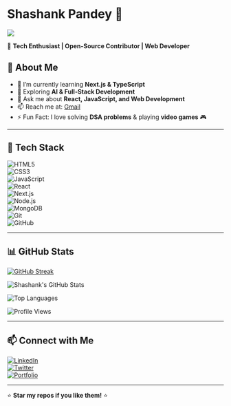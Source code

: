# Shashank Pandey 👋  
![](https://dcbadge.limes.pink/api/shield/1201129677457215558)  

🚀 **Tech Enthusiast | Open-Source Contributor | Web Developer**  

## 🌟 About Me  
- 🔭 I’m currently learning **Next.js & TypeScript**  
- 🌱 Exploring **AI & Full-Stack Development**  
- 💬 Ask me about **React, JavaScript, and Web Development**  
- 📫 Reach me at: [Gmail](mailto:contact.shashankpandey04@gmail.com)  
- ⚡ Fun Fact: I love solving **DSA problems** & playing **video games** 🎮  

---

## 🚀 Tech Stack  
![HTML5](https://img.shields.io/badge/HTML5-E34F26?style=for-the-badge&logo=html5&logoColor=white)  
![CSS3](https://img.shields.io/badge/CSS3-1572B6?style=for-the-badge&logo=css3&logoColor=white)  
![JavaScript](https://img.shields.io/badge/JavaScript-F7DF1E?style=for-the-badge&logo=javascript&logoColor=black)  
![React](https://img.shields.io/badge/React-61DAFB?style=for-the-badge&logo=react&logoColor=black)  
![Next.js](https://img.shields.io/badge/Next.js-000000?style=for-the-badge&logo=next.js&logoColor=white)  
![Node.js](https://img.shields.io/badge/Node.js-339933?style=for-the-badge&logo=node.js&logoColor=white)  
![MongoDB](https://img.shields.io/badge/MongoDB-4EA94B?style=for-the-badge&logo=mongodb&logoColor=white)  
![Git](https://img.shields.io/badge/Git-F05032?style=for-the-badge&logo=git&logoColor=white)  
![GitHub](https://img.shields.io/badge/GitHub-181717?style=for-the-badge&logo=github&logoColor=white)  

---

## 📊 GitHub Stats  

[![GitHub Streak](https://streak-stats.demolab.com/?user=shashankpandey04)](https://git.io/streak-stats)  

![Shashank's GitHub Stats](https://github-readme-stats.vercel.app/api?username=shashankpandey04&show_icons=true&theme=radical)  

![Top Languages](https://github-readme-stats.vercel.app/api/top-langs/?username=shashankpandey04&layout=compact&theme=radical)  

![Profile Views](https://komarev.com/ghpvc/?username=shashankpandey04)  

---

## 📫 Connect with Me  
[![LinkedIn](https://img.shields.io/badge/LinkedIn-0077B5?style=for-the-badge&logo=linkedin&logoColor=white)](https://www.linkedin.com/in/shashankpandey04/)  
[![Twitter](https://img.shields.io/badge/Twitter-1DA1F2?style=for-the-badge&logo=twitter&logoColor=white)](https://x.com/ShashankP04)  
[![Portfolio](https://img.shields.io/badge/Portfolio-%23000000.svg?style=for-the-badge&logo=vercel&logoColor=white)](https://shashankpandey04.github.io)  

---

⭐ **Star my repos if you like them!** ⭐  
